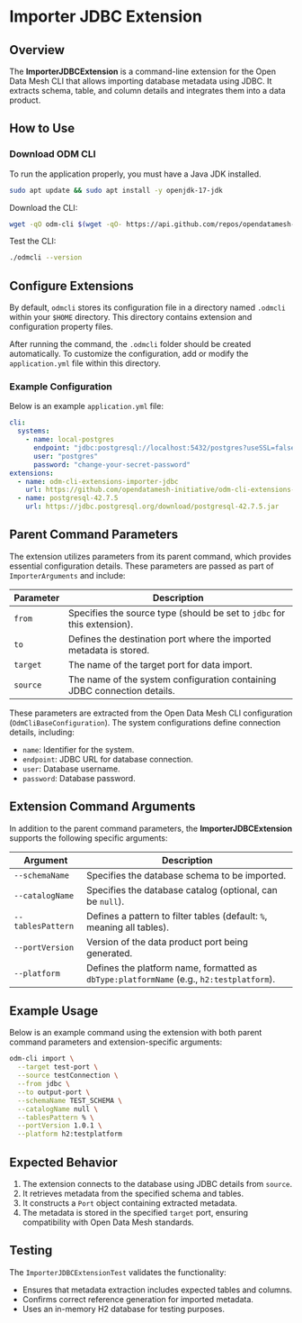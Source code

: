 # Importer JDBC Extension

## Overview
The **ImporterJDBCExtension** is a command-line extension for the Open Data Mesh CLI that allows importing database metadata using JDBC. It extracts schema, table, and column details and integrates them into a data product.

## How to Use

### Download ODM CLI
To run the application properly, you must have a Java JDK installed.

```sh
sudo apt update && sudo apt install -y openjdk-17-jdk
```

Download the CLI:

```bash
wget -qO odm-cli $(wget -qO- https://api.github.com/repos/opendatamesh-initiative/odm-cli/releases/latest | grep -Eo '"browser_download_url": *"[^"]+"' | grep odm-cli | sed -E 's/.*"([^"]+)".*/\1/' | head -n1) && chmod +x odm-cli
```

Test the CLI:

```bash
./odmcli --version
```

## Configure Extensions
By default, `odmcli` stores its configuration file in a directory named `.odmcli` within your `$HOME` directory. This directory contains extension and configuration property files.

After running the command, the `.odmcli` folder should be created automatically. To customize the configuration, add or modify the `application.yml` file within this directory.

### Example Configuration
Below is an example `application.yml` file:

```yaml
cli:
  systems:
    - name: local-postgres
      endpoint: "jdbc:postgresql://localhost:5432/postgres?useSSL=false"
      user: "postgres"
      password: "change-your-secret-password"
extensions:
  - name: odm-cli-extensions-importer-jdbc
    url: https://github.com/opendatamesh-initiative/odm-cli-extensions-importer-jdbc/releases/download/v1.1.0/odm-cli-extensions-importer-jdbc-1.2.0.jar
  - name: postgresql-42.7.5
    url: https://jdbc.postgresql.org/download/postgresql-42.7.5.jar
```

## Parent Command Parameters
The extension utilizes parameters from its parent command, which provides essential configuration details. These parameters are passed as part of `ImporterArguments` and include:

| Parameter  | Description |
|------------|-------------|
| `from`     | Specifies the source type (should be set to `jdbc` for this extension). |
| `to`       | Defines the destination port where the imported metadata is stored. |
| `target`   | The name of the target port for data import. |
| `source`   | The name of the system configuration containing JDBC connection details. |

These parameters are extracted from the Open Data Mesh CLI configuration (`OdmCliBaseConfiguration`). The system configurations define connection details, including:
- `name`: Identifier for the system.
- `endpoint`: JDBC URL for database connection.
- `user`: Database username.
- `password`: Database password.

## Extension Command Arguments
In addition to the parent command parameters, the **ImporterJDBCExtension** supports the following specific arguments:

| Argument        | Description |
|----------------|-------------|
| `--schemaName`  | Specifies the database schema to be imported. |
| `--catalogName` | Specifies the database catalog (optional, can be `null`). |
| `--tablesPattern` | Defines a pattern to filter tables (default: `%`, meaning all tables). |
| `--portVersion` | Version of the data product port being generated. |
| `--platform` | Defines the platform name, formatted as `dbType:platformName` (e.g., `h2:testplatform`). |

## Example Usage
Below is an example command using the extension with both parent command parameters and extension-specific arguments:

```sh
odm-cli import \
  --target test-port \
  --source testConnection \
  --from jdbc \
  --to output-port \
  --schemaName TEST_SCHEMA \
  --catalogName null \
  --tablesPattern % \
  --portVersion 1.0.1 \
  --platform h2:testplatform
```

## Expected Behavior
1. The extension connects to the database using JDBC details from `source`.
2. It retrieves metadata from the specified schema and tables.
3. It constructs a `Port` object containing extracted metadata.
4. The metadata is stored in the specified `target` port, ensuring compatibility with Open Data Mesh standards.

## Testing
The `ImporterJDBCExtensionTest` validates the functionality:
- Ensures that metadata extraction includes expected tables and columns.
- Confirms correct reference generation for imported metadata.
- Uses an in-memory H2 database for testing purposes.

